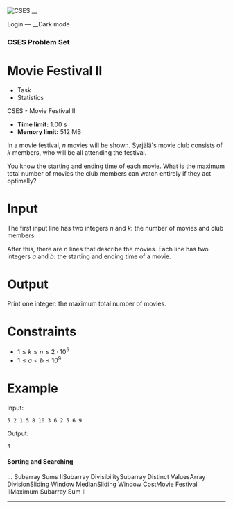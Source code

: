 ![CSES](/logo.png?1) __

Login — __Dark mode

### CSES Problem Set

# Movie Festival II

  * Task
  * Statistics

CSES - Movie Festival II

  * **Time limit:** 1.00 s
  * **Memory limit:** 512 MB

In a movie festival, $n$ movies will be shown. Syrjälä's movie club consists
of $k$ members, who will be all attending the festival.

You know the starting and ending time of each movie. What is the maximum total
number of movies the club members can watch entirely if they act optimally?

# Input

The first input line has two integers $n$ and $k$: the number of movies and
club members.

After this, there are $n$ lines that describe the movies. Each line has two
integers $a$ and $b$: the starting and ending time of a movie.

# Output

Print one integer: the maximum total number of movies.

# Constraints

  * $1 \le k \le n \le 2 \cdot 10^5$
  * $1 \le a < b \le 10^9$

# Example

Input:

``` 5 2 1 5 8 10 3 6 2 5 6 9 ```

Output:

``` 4 ```

#### Sorting and Searching

... Subarray Sums IISubarray DivisibilitySubarray Distinct ValuesArray
DivisionSliding Window MedianSliding Window CostMovie Festival IIMaximum
Subarray Sum II

* * *

